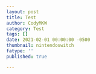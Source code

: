 ```yaml
---
layout: post
title: Test
author: CodyMKW
category: Test
tags: []
date: 2021-02-01 00:00:00 -0500
thumbnail: nintendoswitch
fatype: ''
published: true

---
```

